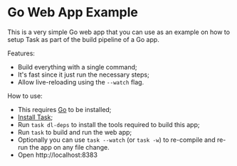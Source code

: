 # Go Web App Example

This is a very simple Go web app that you can use as an example on how to setup
Task as part of the build pipeline of a Go app.

Features:

- Build everything with a single command;
- It's fast since it just run the necessary steps;
- Allow live-reloading using the `--watch` flag.

How to use:

- This requires [Go][go] to be installed;
- [Install Task][installtask];
- Run `task dl-deps` to install the tools required to build this app;
- Run `task` to build and run the web app;
- Optionally you can use `task --watch` (or `task -w`) to re-compile and re-run
  the app on any file change.
- Open http://localhost:8383

[go]: https://golang.org/
[installtask]: https://taskfile.dev/installation/
